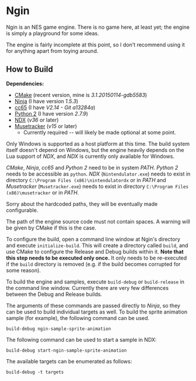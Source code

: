 # Ngin

Ngin is an NES game engine. There is no game here, at least yet; the engine is simply a playground for some ideas.

The engine is fairly incomplete at this point, so I don't recommend using it for anything apart from toying around.

## How to Build

**Dependencies:**

- [CMake](http://www.cmake.org/download/) (recent version, mine is *3.1.20150114-gdb5583*)
- [Ninja](https://github.com/martine/ninja/releases) (I have version *1.5.3*)
- [cc65](http://cc65.github.io/cc65/) (I have *V2.14 - Git a13284a*)
- [Python 2](https://www.python.org/downloads/) (I have version *2.7.9*)
- [NDX](http://kkfos.aspekt.fi/projects/nes/tools/nintendulatordx/) (*v36* or later)
- [Musetracker](http://kkfos.aspekt.fi/projects/nes/tools/musetracker/) (*v15* or later)
  - Currently required -- will likely be made optional at some point.

Only Windows is supported as a host platform at this time. The build system itself doesn't depend on Windows, but the engine heavily depends on the Lua support of *NDX*, and *NDX* is currently only available for Windows.

*CMake*, *Ninja*, *cc65* and *Python 2* need to be in system *PATH*. *Python 2* needs to be accessible as `python`. *NDX* (`Nintendulator.exe`) needs to exist in directory `C:\Program Files (x86)\nintendulatordx` or in *PATH* and *Musetracker* (`Musetracker.exe`) needs to exist in directory `C:\Program Files (x86)\musetracker` or in *PATH*.

Sorry about the hardcoded paths, they will be eventually made configurable.

The path of the engine source code must not contain spaces. A warning will be given by CMake if this is the case.

To configure the build, open a command line window at Ngin's directory and execute `initialize-build`. This will create a directory called `build`, and use CMake to configure the Release and Debug builds within it. **Note that this step needs to be executed only once.** It only needs to be re-executed if the `build` directory is removed (e.g. if the build becomes corrupted for some reason).

To build the engine and samples, execute `build-debug` or `build-release` in the command line window. Currently there are very few differences between the Debug and Release builds.

The arguments of these commands are passed directly to *Ninja*, so they can be used to build individual targets as well. To build the sprite animation sample (for example), the following command can be used.

    build-debug ngin-sample-sprite-animation

The following command can be used to start a sample in NDX:

    build-debug start-ngin-sample-sprite-animation

The available targets can be enumerated as follows:

    build-debug -t targets

